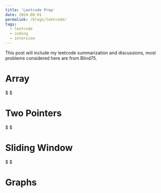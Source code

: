 ```yaml
---
title: 'Leetcode Prep'
date: 2024-08-01
permalink: /blogs/leetcode/
tags:
  - leetcode
  - coding
  - interview
---
```


This post will include my leetcode summarization and discussions, most problems considered here are from Blind75.

Array
======






$ $


Two Pointers
======







$ $


Sliding Window
======





$ $

Graphs
======